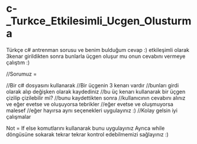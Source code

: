# c-_Turkce_Etkilesimli_Ucgen_Olusturma
Türkçe c# antrenman sorusu ve benim bulduğum cevap :) etkileşimli olarak 3kenar girildikten sonra bunlarla üçgen oluşur mu onun cevabını vermeye çalıştım :)

//Sorumuz =

//Bir c# dosyasını kullanarak 
//Bir üçgenin 3 kenarı vardır
//bunları girdi olarak alıp değişken olarak kaydediniz
//bu üç kenarı kullanarak bir üçgen çizilip çizilebilir mi?
//bunu kaydettikten sonra 
//kullanıcının cevabını alınız ve eğer evetse ve oluşuyorsa tebrikler
//eğer evetse ve oluşmuyorsa malesef
//eğer hayırsa aynı seçenekleri uygulayınız :)
//Kolay gelsin iyi çalışmalar
 
 Not = If else komutlarını kullanarak bunu uygulayınız
 Ayrıca while döngüsüne sokarak tekrar tekrar kontrol edebilmemizi sağlayınız :)
